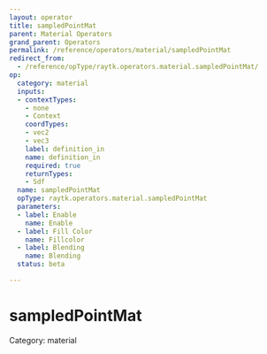```yaml
---
layout: operator
title: sampledPointMat
parent: Material Operators
grand_parent: Operators
permalink: /reference/operators/material/sampledPointMat
redirect_from:
  - /reference/opType/raytk.operators.material.sampledPointMat/
op:
  category: material
  inputs:
  - contextTypes:
    - none
    - Context
    coordTypes:
    - vec2
    - vec3
    label: definition_in
    name: definition_in
    required: true
    returnTypes:
    - Sdf
  name: sampledPointMat
  opType: raytk.operators.material.sampledPointMat
  parameters:
  - label: Enable
    name: Enable
  - label: Fill Color
    name: Fillcolor
  - label: Blending
    name: Blending
  status: beta

---
```


# sampledPointMat

Category: material

